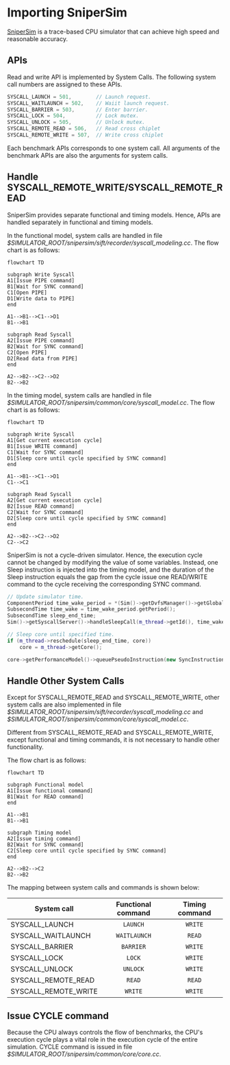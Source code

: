 
# Importing SniperSim

[SniperSim](http://snipersim.org//w/The_Sniper_Multi-Core_Simulator) is a trace-based CPU simulator that can achieve high speed and reasonable accuracy.

## APIs

Read and write API is implemented by System Calls. The following system call numbers are assigned to these APIs.

```c++
SYSCALL_LAUNCH = 501,        // Launch request.
SYSCALL_WAITLAUNCH = 502,    // Waiit launch request.
SYSCALL_BARRIER = 503,       // Enter barrier.
SYSCALL_LOCK = 504,          // Lock mutex.
SYSCALL_UNLOCK = 505,        // Unlock mutex.
SYSCALL_REMOTE_READ = 506,   // Read cross chiplet
SYSCALL_REMOTE_WRITE = 507,  // Write cross chiplet
```

Each benchmark APIs corresponds to one system call. All arguments of the benchmark APIs are also the arguments for system calls.

## Handle SYSCALL_REMOTE_WRITE/SYSCALL_REMOTE_READ

SniperSim provides separate functional and timing models. Hence, APIs are handled separately in functional and timing models.

In the functional model, system calls are handled in file *$SIMULATOR_ROOT/snipersim/sift/recorder/syscall_modeling.cc*. The flow chart is as follows:

```mermaid
flowchart TD

subgraph Write Syscall
A1[Issue PIPE command]
B1[Wait for SYNC command]
C1[Open PIPE]
D1[Write data to PIPE]
end

A1-->B1-->C1-->D1
B1-->B1

subgraph Read Syscall
A2[Issue PIPE command]
B2[Wait for SYNC command]
C2[Open PIPE]
D2[Read data from PIPE]
end

A2-->B2-->C2-->D2
B2-->B2
```

In the timing model, system calls are handled in file *$SIMULATOR_ROOT/snipersim/common/core/syscall_model.cc*. The flow chart is as follows:

```mermaid
flowchart TD

subgraph Write Syscall
A1[Get current execution cycle]
B1[Issue WRITE command]
C1[Wait for SYNC command]
D1[Sleep core until cycle specified by SYNC command]
end

A1-->B1-->C1-->D1
C1-->C1

subgraph Read Syscall
A2[Get current execution cycle]
B2[Issue READ command]
C2[Wait for SYNC command]
D2[Sleep core until cycle specified by SYNC command]
end

A2-->B2-->C2-->D2
C2-->C2
```

SniperSim is not a cycle-driven simulator. Hence, the execution cycle cannot be changed by modifying the value of some variables. Instead, one Sleep instruction is injected into the timing model, and the duration of the Sleep instruction equals the gap from the cycle issue one READ/WRITE command to the cycle receiving the corresponding SYNC command.

```c++
// Update simulator time.
ComponentPeriod time_wake_period = *(Sim()->getDvfsManager()->getGlobalDomain()) * end_time;
SubsecondTime time_wake = time_wake_period.getPeriod();
SubsecondTime sleep_end_time;
Sim()->getSyscallServer()->handleSleepCall(m_thread->getId(), time_wake, start_time, sleep_end_time);

// Sleep core until specified time.
if (m_thread->reschedule(sleep_end_time, core))
    core = m_thread->getCore();

core->getPerformanceModel()->queuePseudoInstruction(new SyncInstruction(sleep_end_time, SyncInstruction::SLEEP));
```

## Handle Other System Calls

Except for SYSCALL_REMOTE_READ and SYSCALL_REMOTE_WRITE, other system calls are also implemented in file *\$SIMULATOR_ROOT/snipersim/sift/recorder/syscall_modeling.cc* and *$SIMULATOR_ROOT/snipersim/common/core/syscall_model.cc*.

Different from SYSCALL_REMOTE_READ and SYSCALL_REMOTE_WRITE, except functional and timing commands, it is not necessary to handle other functionality.

The flow chart is as follows:

```mermaid
flowchart TD

subgraph Functional model
A1[Issue functional command]
B1[Wait for READ command]
end

A1-->B1
B1-->B1

subgraph Timing model
A2[Issue timing command]
B2[Wait for SYNC command]
C2[Sleep core until cycle specified by SYNC command]
end

A2-->B2-->C2
B2-->B2
```

The mapping between system calls and commands is shown below:

| System call          | Functional command | Timing command |
| -------------------- | :----------------: | :------------: |
| SYSCALL_LAUNCH       | `LAUNCH`           | `WRITE`        |
| SYSCALL_WAITLAUNCH   | `WAITLAUNCH`       | `READ`         |
| SYSCALL_BARRIER      | `BARRIER`          | `WRITE`        |
| SYSCALL_LOCK         | `LOCK`             | `WRITE`        |
| SYSCALL_UNLOCK       | `UNLOCK`           | `WRITE`        |
| SYSCALL_REMOTE_READ  | `READ`             | `READ`         |
| SYSCALL_REMOTE_WRITE | `WRITE`            | `WRITE`        |

## Issue CYCLE command

Because the CPU always controls the flow of benchmarks, the CPU's execution cycle plays a vital role in the execution cycle of the entire simulation. CYCLE command is issued in file *$SIMULATOR_ROOT/snipersim/common/core/core.cc*.

